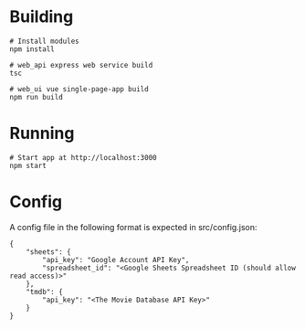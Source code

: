 # Building

    # Install modules
    npm install

    # web_api express web service build
    tsc

    # web_ui vue single-page-app build
    npm run build

# Running

    # Start app at http://localhost:3000
    npm start

# Config

A config file in the following format is expected in src/config.json:

    {
        "sheets": {
            "api_key": "Google Account API Key",
            "spreadsheet_id": "<Google Sheets Spreadsheet ID (should allow read access)>"
        },
        "tmdb": {
            "api_key": "<The Movie Database API Key>"
        }
    }